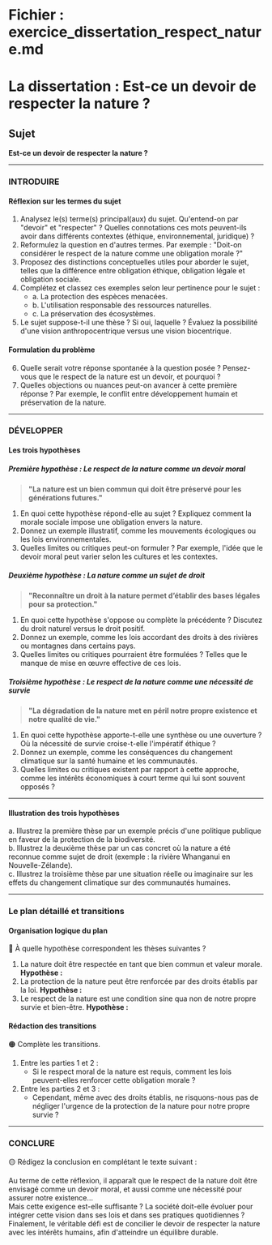 # Fichier : exercice_dissertation_respect_nature.md

# La dissertation : Est-ce un devoir de respecter la nature ?

## Sujet
**Est-ce un devoir de respecter la nature ?**

---

### INTRODUIRE

#### Réflexion sur les termes du sujet

1. Analysez le(s) terme(s) principal(aux) du sujet. Qu'entend-on par "devoir" et "respecter" ? Quelles connotations ces mots peuvent-ils avoir dans différents contextes (éthique, environnemental, juridique) ?
2. Reformulez la question en d'autres termes. Par exemple : "Doit-on considérer le respect de la nature comme une obligation morale ?"
3. Proposez des distinctions conceptuelles utiles pour aborder le sujet, telles que la différence entre obligation éthique, obligation légale et obligation sociale. 
4. Complétez et classez ces exemples selon leur pertinence pour le sujet :
   - a. La protection des espèces menacées.
   - b. L'utilisation responsable des ressources naturelles.
   - c. La préservation des écosystèmes.
5. Le sujet suppose-t-il une thèse ? Si oui, laquelle ? Évaluez la possibilité d'une vision anthropocentrique versus une vision biocentrique.

#### Formulation du problème

6. Quelle serait votre réponse spontanée à la question posée ? Pensez-vous que le respect de la nature est un devoir, et pourquoi ?
7. Quelles objections ou nuances peut-on avancer à cette première réponse ? Par exemple, le conflit entre développement humain et préservation de la nature.

---

### DÉVELOPPER

#### Les trois hypothèses

##### Première hypothèse : Le respect de la nature comme un devoir moral

> **"La nature est un bien commun qui doit être préservé pour les générations futures."**
  
1. En quoi cette hypothèse répond-elle au sujet ? Expliquez comment la morale sociale impose une obligation envers la nature.
2. Donnez un exemple illustratif, comme les mouvements écologiques ou les lois environnementales.
3. Quelles limites ou critiques peut-on formuler ? Par exemple, l'idée que le devoir moral peut varier selon les cultures et les contextes.

##### Deuxième hypothèse : La nature comme un sujet de droit

> **"Reconnaître un droit à la nature permet d’établir des bases légales pour sa protection."**
  
1. En quoi cette hypothèse s'oppose ou complète la précédente ? Discutez du droit naturel versus le droit positif.
2. Donnez un exemple, comme les lois accordant des droits à des rivières ou montagnes dans certains pays.
3. Quelles limites ou critiques pourraient être formulées ? Telles que le manque de mise en œuvre effective de ces lois.

##### Troisième hypothèse : Le respect de la nature comme une nécessité de survie

> **"La dégradation de la nature met en péril notre propre existence et notre qualité de vie."**
  
1. En quoi cette hypothèse apporte-t-elle une synthèse ou une ouverture ? Où la nécessité de survie croise-t-elle l'impératif éthique ?
2. Donnez un exemple, comme les conséquences du changement climatique sur la santé humaine et les communautés.
3. Quelles limites ou critiques existent par rapport à cette approche, comme les intérêts économiques à court terme qui lui sont souvent opposés ?

---

#### Illustration des trois hypothèses

a. Illustrez la première thèse par un exemple précis d'une politique publique en faveur de la protection de la biodiversité.  
b. Illustrez la deuxième thèse par un cas concret où la nature a été reconnue comme sujet de droit (exemple : la rivière Whanganui en Nouvelle-Zélande).  
c. Illustrez la troisième thèse par une situation réelle ou imaginaire sur les effets du changement climatique sur des communautés humaines.

---

### Le plan détaillé et transitions

#### Organisation logique du plan

🔴 À quelle hypothèse correspondent les thèses suivantes ?

1. La nature doit être respectée en tant que bien commun et valeur morale. **Hypothèse :**
2. La protection de la nature peut être renforcée par des droits établis par la loi. **Hypothèse :**
3. Le respect de la nature est une condition sine qua non de notre propre survie et bien-être. **Hypothèse :**

#### Rédaction des transitions

🟠 Complète les transitions.

1. Entre les parties 1 et 2 :  
   - Si le respect moral de la nature est requis, comment les lois peuvent-elles renforcer cette obligation morale ?
2. Entre les parties 2 et 3 :  
   - Cependant, même avec des droits établis, ne risquons-nous pas de négliger l'urgence de la protection de la nature pour notre propre survie ?

---

### CONCLURE

🟡 Rédigez la conclusion en complétant le texte suivant :

Au terme de cette réflexion, il apparaît que le respect de la nature doit être envisagé comme un devoir moral, et aussi comme une nécessité pour assurer notre existence…  
Mais cette exigence est-elle suffisante ? La société doit-elle évoluer pour intégrer cette vision dans ses lois et dans ses pratiques quotidiennes ?  
Finalement, le véritable défi est de concilier le devoir de respecter la nature avec les intérêts humains, afin d'atteindre un équilibre durable.